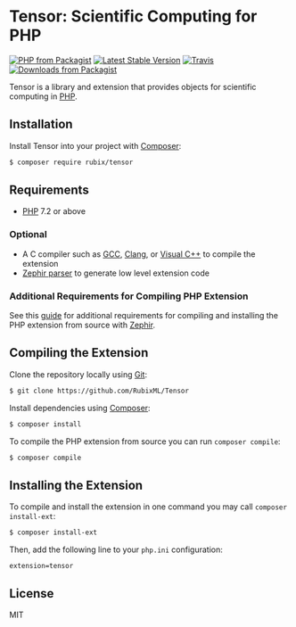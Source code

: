 # Tensor: Scientific Computing for PHP

[![PHP from Packagist](https://img.shields.io/packagist/php-v/rubix/tensor.svg?style=flat-square&colorB=8892BF)](https://www.php.net/) [![Latest Stable Version](https://img.shields.io/packagist/v/rubix/tensor.svg?style=flat-square&colorB=orange)](https://packagist.org/packages/rubix/tensor) [![Travis](https://img.shields.io/travis/RubixML/Tensor.svg?style=flat-square)](https://travis-ci.org/RubixML/Tensor) [![Downloads from Packagist](https://img.shields.io/packagist/dt/rubix/tensor.svg?style=flat-square&colorB=red)](https://packagist.org/packages/rubix/tensor)

Tensor is a library and extension that provides objects for scientific computing in [PHP](https://php.net).

## Installation
Install Tensor into your project with [Composer](https://getcomposer.org/):
```sh
$ composer require rubix/tensor
```

## Requirements
- [PHP](https://php.net) 7.2 or above

### Optional
- A C compiler such as [GCC](https://gcc.gnu.org/), [Clang](https://clang.llvm.org/), or [Visual C++](https://support.microsoft.com/en-us/help/2977003/the-latest-supported-visual-c-downloads) to compile the extension
- [Zephir parser](https://github.com/phalcon/php-zephir-parser) to generate low level extension code

### Additional Requirements for Compiling PHP Extension
See this [guide](https://docs.zephir-lang.com/0.12/en/installation) for additional requirements for compiling and installing the PHP extension from source with [Zephir](https://docs.zephir-lang.com/0.12/en/welcome).

## Compiling the Extension
Clone the repository locally using [Git](https://git-scm.com/):

```sh
$ git clone https://github.com/RubixML/Tensor
```

Install dependencies using [Composer](https://getcomposer.org/):

```sh
$ composer install
```

To compile the PHP extension from source you can run `composer compile`:

```sh
$ composer compile
```

## Installing the Extension
To compile and install the extension in one command you may call `composer install-ext`:

```sh
$ composer install-ext
```

Then, add the following line to your `php.ini` configuration:

```
extension=tensor
```

## License
MIT
